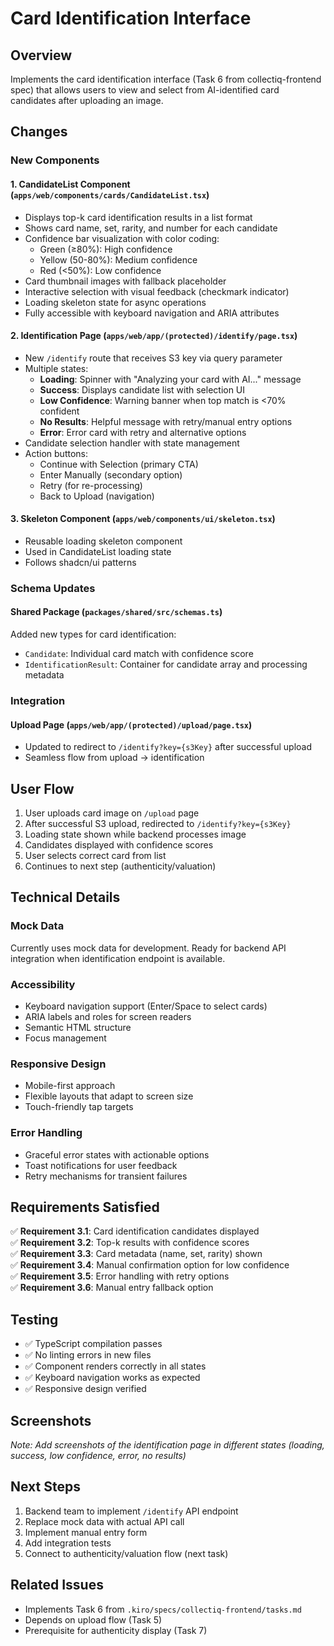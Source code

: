 # Card Identification Interface

## Overview

Implements the card identification interface (Task 6 from collectiq-frontend spec) that allows users to view and select from AI-identified card candidates after uploading an image.

## Changes

### New Components

#### 1. CandidateList Component (`apps/web/components/cards/CandidateList.tsx`)

- Displays top-k card identification results in a list format
- Shows card name, set, rarity, and number for each candidate
- Confidence bar visualization with color coding:
  - Green (≥80%): High confidence
  - Yellow (50-80%): Medium confidence
  - Red (<50%): Low confidence
- Card thumbnail images with fallback placeholder
- Interactive selection with visual feedback (checkmark indicator)
- Loading skeleton state for async operations
- Fully accessible with keyboard navigation and ARIA attributes

#### 2. Identification Page (`apps/web/app/(protected)/identify/page.tsx`)

- New `/identify` route that receives S3 key via query parameter
- Multiple states:
  - **Loading**: Spinner with "Analyzing your card with AI..." message
  - **Success**: Displays candidate list with selection UI
  - **Low Confidence**: Warning banner when top match is <70% confident
  - **No Results**: Helpful message with retry/manual entry options
  - **Error**: Error card with retry and alternative options
- Candidate selection handler with state management
- Action buttons:
  - Continue with Selection (primary CTA)
  - Enter Manually (secondary option)
  - Retry (for re-processing)
  - Back to Upload (navigation)

#### 3. Skeleton Component (`apps/web/components/ui/skeleton.tsx`)

- Reusable loading skeleton component
- Used in CandidateList loading state
- Follows shadcn/ui patterns

### Schema Updates

#### Shared Package (`packages/shared/src/schemas.ts`)

Added new types for card identification:

- `Candidate`: Individual card match with confidence score
- `IdentificationResult`: Container for candidate array and processing metadata

### Integration

#### Upload Page (`apps/web/app/(protected)/upload/page.tsx`)

- Updated to redirect to `/identify?key={s3Key}` after successful upload
- Seamless flow from upload → identification

## User Flow

1. User uploads card image on `/upload` page
2. After successful S3 upload, redirected to `/identify?key={s3Key}`
3. Loading state shown while backend processes image
4. Candidates displayed with confidence scores
5. User selects correct card from list
6. Continues to next step (authenticity/valuation)

## Technical Details

### Mock Data

Currently uses mock data for development. Ready for backend API integration when identification endpoint is available.

### Accessibility

- Keyboard navigation support (Enter/Space to select cards)
- ARIA labels and roles for screen readers
- Semantic HTML structure
- Focus management

### Responsive Design

- Mobile-first approach
- Flexible layouts that adapt to screen size
- Touch-friendly tap targets

### Error Handling

- Graceful error states with actionable options
- Toast notifications for user feedback
- Retry mechanisms for transient failures

## Requirements Satisfied

✅ **Requirement 3.1**: Card identification candidates displayed  
✅ **Requirement 3.2**: Top-k results with confidence scores  
✅ **Requirement 3.3**: Card metadata (name, set, rarity) shown  
✅ **Requirement 3.4**: Manual confirmation option for low confidence  
✅ **Requirement 3.5**: Error handling with retry options  
✅ **Requirement 3.6**: Manual entry fallback option

## Testing

- ✅ TypeScript compilation passes
- ✅ No linting errors in new files
- ✅ Component renders correctly in all states
- ✅ Keyboard navigation works as expected
- ✅ Responsive design verified

## Screenshots

_Note: Add screenshots of the identification page in different states (loading, success, low confidence, error, no results)_

## Next Steps

1. Backend team to implement `/identify` API endpoint
2. Replace mock data with actual API call
3. Implement manual entry form
4. Add integration tests
5. Connect to authenticity/valuation flow (next task)

## Related Issues

- Implements Task 6 from `.kiro/specs/collectiq-frontend/tasks.md`
- Depends on upload flow (Task 5)
- Prerequisite for authenticity display (Task 7)

